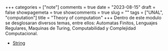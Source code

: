 +++
categories = ["note"]
comments = true
date = "2023-08-15"
draft = false
showpagemeta = true
showcomments = true
slug = ""
tags = ["UNAL", "computation"]
title = "Theory of computation"
+++
Dentro de este modulo se desglosaran diversos temas, entre ellos: Automatas Finitos, Lenguajes Regulares, Maquinas de Turing, Computabilidad y Complejidad Computacional.

- [String](https://teoechavarria.github.io/blog/theorycomputation/string/)